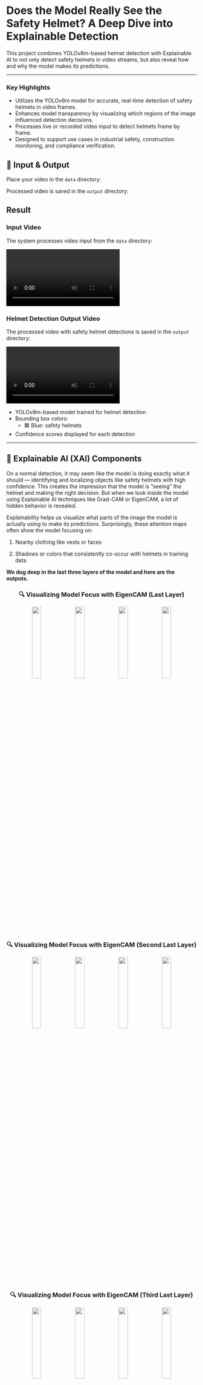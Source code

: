 # Does the Model Really See the Safety Helmet? A Deep Dive into Explainable Detection

This project combines YOLOv8m-based helmet detection with Explainable AI to not only detect safety helmets in video streams, but also reveal how and why the model makes its predictions.

---

### Key Highlights
- Utilizes the YOLOv8m model for accurate, real-time detection of safety helmets in video frames.
- Enhances model transparency by visualizing which regions of the image influenced detection decisions.
- Processes live or recorded video input to detect helmets frame by frame.
- Designed to support use cases in industrial safety, construction monitoring, and compliance verification.

## 🎥 Input & Output
Place your video in the `data` directory:

Processed video is saved in the `output` directory:

## Result

### Input Video
The system processes video input from the `data` directory:

![Input Video](data/video.mp4)

### Helmet Detection Output Video
The processed video with safety helmet detections is saved in the `output` directory:

![Output Video](output/safety_helmet_detection.mp4)

- YOLOv8m-based model trained for helmet detection
- Bounding box colors:
  - 🟦 Blue: safety helmets
- Confidence scores displayed for each detection

---

## 🧠 Explainable AI (XAI) Components

On a normal detection, it may seem like the model is doing exactly what it should — identifying and localizing objects like safety helmets with high confidence. This creates the impression that the model is “seeing” the helmet and making the right decision. But when we look inside the model using Explainable AI techniques like Grad-CAM or EigenCAM, a lot of hidden behavior is revealed.

Explainability helps us visualize what parts of the image the model is actually using to make its predictions. Surprisingly, these attention maps often show the model focusing on:

1. Nearby clothing like vests or faces

2. Shadows or colors that consistently co-occur with helmets in training data

**We dug deep in the last three layers of the model and here are the outputs.**

<h3 align="center">🔍 Visualizing Model Focus with EigenCAM (Last Layer)</h3>

<p align="center">
  <img src="output/Last Layer Output/eigen_cam_last_layer_1.jpg" width="22%" />
  <img src="output/Last Layer Output/eigen_cam_last_layer_2.jpg" width="22%" />
  <img src="output/Last Layer Output/eigen_cam_last_layer_3.jpg" width="22%" />
  <img src="output/Last Layer Output/eigen_cam_last_layer_4.jpg" width="22%" />
</p>


<h3 align="center">🔍 Visualizing Model Focus with EigenCAM (Second Last Layer)</h3>

<p align="center">
  <img src="output/Second Last Layer Output/eigen_cam_secondlast_layer_1.jpg" width="22%" />
  <img src="output/Second Last Layer Output/eigen_cam_secondlast_layer_2.jpg" width="22%" />
  <img src="output/Second Last Layer Output/eigen_cam_secondlast_layer_3.jpg" width="22%" />
  <img src="output/Second Last Layer Output/eigen_cam_secondlast_layer_4.jpg" width="22%" />
</p>

<h3 align="center">🔍 Visualizing Model Focus with EigenCAM (Third Last Layer)</h3>

<p align="center">
  <img src="output/Third Last Layer/eigen_cam_thirdlast_layer_1.jpg" width="22%" />
  <img src="output/Third Last Layer/eigen_cam_thirdlast_layer_2.jpg" width="22%" />
  <img src="output/Third Last Layer/eigen_cam_thirdlast_layer_3.jpg" width="22%" />
  <img src="output/Third Last Layer/eigen_cam_thirdlast_layer_4.jpg" width="22%" />
</p>

One of the most revealing insights from applying Explainable AI techniques like EigenCAM was observing where the model actually pays attention when detecting safety helmets.

## 👀 What We Found

In a large number of predictions, the model doesn't focus solely on the helmet. Instead, the activation maps frequently light up **high-visibility safety vests** worn by the same individuals.

---

### 🧠 Why This Happens

🟡 Helmets and vests often appear together in the training data.  
🟡 The model has learned to associate **vests as a strong context cue** for helmet presence.  
🟡 As a result, it sometimes **relies more on the vest** than the helmet itself to make its decision.

---

### ⚠️ What This Means

While the model still **predicts helmets correctly**, the internal reasoning may not be reliable:

⚠️ It may not truly “understand” what a helmet looks like.  
⚠️ It could **fail to detect helmets** if the vest is absent.  
⚠️ It might even **falsely detect a helmet** when only a vest is present.

---

### 🧠 Why Explainability Matters

This kind of **shortcut learning** — where the model depends on frequently co-occurring but **irrelevant features** — is a well-known behavior in deep learning.  
Using **Explainable AI techniques like Grad-CAM** helps uncover these hidden dependencies and build **trustworthy, interpretable AI systems**, especially in safety-critical environments.


## Installation

1. Clone the repository:
```bash
git clone <repository-url>
cd <repository-directory>
```

2. Install the required packages:
```bash
pip install -r requirements.txt
```

Or install the packages individually:
```bash
pip install torch ultralytics opencv-python numpy
```

## Usage

1. Place your video file in the data folder (you can use data/video.mp4 for a trial for this project)
2. Run the script:
```bash
python helmet_detector.py
```
3. Enter the path to your video file when prompted (data/video.mp4)
4. Press 'q' to quit the detection window
5. After running the python detector, to dive deep into what model sees run the following script, which uses stored images from data folder.
```bash
python eigencam.py
```
6. To experiment, you can add more images in the data folder. 

## Output

The system provides:
1. Real-time video display with detections with bounding boxes and confidence labels
2. Processed video saved to output/ directory
3. For selected frames, Grad-CAM or EigenCAM heatmaps are generated to show where the model is focusing its attention.


## Contributing

Contributions are welcome! Please feel free to submit a Pull Request.

## License

This project is licensed under the MIT License - see the LICENSE file for details.

## Acknowledgments

- [YOLOv8m Hard Hat Detection](https://huggingface.co/keremberke/yolov8m-hard-hat-detection/tree/main)
- OpenCV for computer vision capabilities
- PyTorch for deep learning framework
- XAI research community for explainability concepts
- [Eigen Cam Tutorial](https://jacobgil.github.io/pytorch-gradcam-book/EigenCAM%20for%20YOLO5.html)


